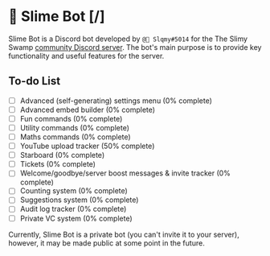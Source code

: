 # 🌳 Slime Bot [/]

Slime Bot is a Discord bot developed by `@🍉 Slqmy#5014` for the The Slimy Swamp [community Discord server](https://www.discord.gg/SjAGgJaCYc).
The bot's main purpose is to provide key functionality and useful features for the server.

## To-do List

- [ ] Advanced (self-generating) settings menu (0% complete)
- [ ] Advanced embed builder (0% complete)
- [ ] Fun commands (0% complete)
- [ ] Utility commands (0% complete)
- [ ] Maths commands (0% complete)
- [ ] YouTube upload tracker (50% complete)
- [ ] Starboard (0% complete)
- [ ] Tickets (0% complete)
- [ ] Welcome/goodbye/server boost messages & invite tracker (0% complete)
- [ ] Counting system (0% complete)
- [ ] Suggestions system (0% complete)
- [ ] Audit log tracker (0% complete)
- [ ] Private VC system (0% complete)

Currently, Slime Bot is a private bot (you can't invite it to your server), however, it may be made public at some point in the future.
